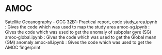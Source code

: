 # AMOC
Satellite Oceanography - OCG 32B1: Practical report, code
study_area.ipynb : Gives the code which was used to map the study area
amoc-sg.ipynb : Gives the code which was used to get the anomaly of subpolar gyre (SG)
amoc-global.ipynb : Gives the code which was used to get the Global mean (GM) anomaly
amoc-all.ipynb : Gives the code which was used to get the AMOC fingerprint

